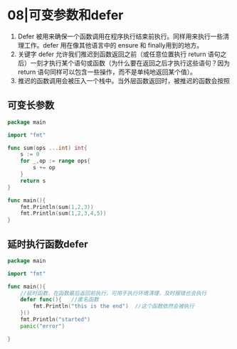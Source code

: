 # 08|可变参数和defer

1. Defer 被用来确保一个函数调用在程序执行结束前执行。同样用来执行一些清理工作。defer 用在像其他语言中的 ensure 和 finally用到的地方。
2. 关键字 defer 允许我们推迟到函数返回之前（或任意位置执行 return 语句之后）一刻才执行某个语句或函数（为什么要在返回之后才执行这些语句？因为 return 语句同样可以包含一些操作，而不是单纯地返回某个值）。
3. 推迟的函数调用会被压入一个栈中。当外层函数返回时，被推迟的函数会按照

## 可变长参数

```go
package main

import "fmt"

func sum(ops ...int) int{
	s := 0
	for _,op := range ops{
		s += op
	}
	return s
}

func main(){
	fmt.Println(sum(1,2,3))
	fmt.Println(sum(1,2,3,4,5))
}

```

## 延时执行函数defer

```go
package main

import "fmt"

func main(){
	//延时函数，在函数最后返回前执行，可用于执行环境清理，及时报错也会执行
	defer func(){	//匿名函数
		fmt.Println("this is the end")	//这个函数依然会被执行
	}()
	fmt.Println("started")
	panic("error")

}
```

